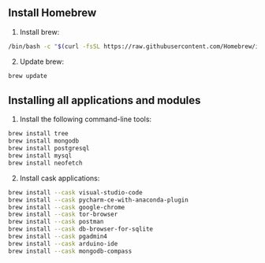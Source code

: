 ## Install Homebrew
1. Install brew:
```bash
/bin/bash -c "$(curl -fsSL https://raw.githubusercontent.com/Homebrew/install/HEAD/install.sh)"
```
2. Update brew:
```bash
brew update
```

## Installing all applications and modules
1. Install the following command-line tools:
```bash
brew install tree
brew install mongodb
brew install postgresql
brew install mysql
brew install neofetch
```
2. Install cask applications:
```bash
brew install --cask visual-studio-code
brew install --cask pycharm-ce-with-anaconda-plugin
brew install --cask google-chrome
brew install --cask tor-browser
brew install --cask postman
brew install --cask db-browser-for-sqlite
brew install --cask pgadmin4
brew install --cask arduino-ide
brew install --cask mongodb-compass
```